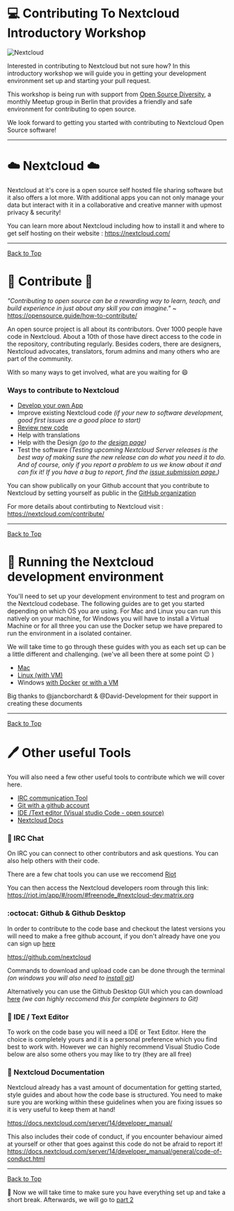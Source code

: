 <a name="top"></a>
# :computer: Contributing To Nextcloud Introductory Workshop

![Nextcloud](https://github.com/sleepypioneer/ContributingToNextcloudIntroductoryWorkshop/blob/master/images/nextcloud%20conf.jpeg)

Interested in contributing to Nextcloud but not sure how? In this introductory workshop we will guide you in getting your development environment set up and starting your pull request.

This workshop is being run with support from [Open Source Diversity](https://opensourcediversity.org/#), a monthly Meetup group in Berlin that provides a friendly and safe environment for contributing to open source. 

We look forward to getting you started with contributing to Nextcloud Open Source software!

***

# :cloud: Nextcloud :cloud:
Nextcloud at it's core is a open source self hosted file sharing software but it also offers a lot more. With additional apps you can not only manage your data but interact with it in a collaborative and creative manner with upmost privacy & security!

You can learn more about Nextcloud including how to install it and where to get self hosting on their website : https://nextcloud.com/

***
[Back to Top](#top) 
# :woman: Contribute :man:

*"Contributing to open source can be a rewarding way to learn, teach, and build experience in just about any skill you can imagine."* ~
https://opensource.guide/how-to-contribute/

An open source project is all about its contributors. Over 1000 people have code in Nextcloud. About a 10th of those have direct access to the code in the repository, contributing regularly. Besides coders, there are designers, Nextcloud advocates, translators, forum admins and many others who are part of the community.

With so many ways to get involved, what are you waiting for :smile:

### Ways to contribute to Nextcloud
* [Develop your own App](https://docs.nextcloud.com/server/14/developer_manual/app/)
* Improve existing Nextcloud code *(if your new to software development, good first issues are a good place to start)*
* [Review new code](https://nextcloud.com/blog/get-involved-in-nextcloud-by-reviewing-pulls/)
* Help with translations
* Help with the Design *(go to the [design page](https://nextcloud.com/contribute/design/))*
* Test the software
*(Testing upcoming Nextcloud Server releases is the best way of making sure the new release can do what you need it to do. And of course, only if you report a problem to us we know about it and can fix it! If you have a bug to report, find the [issue submission page.](https://github.com/nextcloud/server/blob/master/CONTRIBUTING.md))*

You can show publically on your Github account that you contribute to Nextcloud by setting yourself as public in the [GitHub organization](https://github.com/orgs/nextcloud/people)

For more details about contirbuting to Nextcloud visit : https://nextcloud.com/contribute/

***
[Back to Top](#top) 

# :memo: Running the Nextcloud development environment

You'll need to set up your development environment to test and program on the Nextcloud codebase. The following guides are to get you started depending on which OS you are using. For Mac and Linux you can run this natively on your machine, for Windows you will have to install a Virtual Machine or for all three you can use the Docker setup we have prepared to run the environment in a isolated container.

We will take time to go through these guides with you as each set up can be a little different and challenging. (we've all been there at some point :wink: )

* [Mac](https://github.com/sleepypioneer/ContributingToNextcloudIntroductoryWorkshop/setupGuides/blob/master/NextcloudMacDevelopmentEnvironment.md)
* [Linux (with VM)](https://github.com/David-Development/nextcloud-dev-docker/blob/master/README.md)
* Windows [with Docker](https://github.com/David-Development/nextcloud-dev-docker/blob/master/README.md)
          [or with a VM](https://github.com/sleepypioneer/ContributingToNextcloudIntroductoryWorkshop/setupGuides/blob/master/NextcloudWindowsDevelopmentEnvironment.md)
          
Big thanks to @jancborchardt & @David-Development for their support in creating these documents

***
[Back to Top](#top) 

# :pen: Other useful Tools

You will also need a few other useful tools to contribute which we will cover here.

* [IRC communication Tool](#irc)
* [Git with a github account](#github)
* [IDE /Text editor (Visual studio Code - open source)](#ide)
* [Nextcloud Docs](#docs)


<a name="irc"></a>
### :loudspeaker: IRC Chat

On IRC you can connect to other contributors and ask questions. You can also help others with their code.

There are a few chat tools you can use we reccomend [Riot](https://about.riot.im/)

You can then access the Nextcloud developers room through this link:
https://riot.im/app/#/room/#freenode_#nextcloud-dev:matrix.org

<a name="github"></a>
### :octocat: Github & Github Desktop

In order to contribute to the code base and checkout the latest versions you will need to make a free github account, if you don't already have one you can sign up [here](https://github.com)

https://github.com/nextcloud

Commands to download and upload code can be done through the terminal *(on windows you will also need to [install git](https://git-scm.com/downloads))*

Alternatively you can use the Github Desktop GUI which you can download [here](https://desktop.github.com/) *(we can highly reccomend this for complete beginners to Git)*

<a name="ide"></a>
### :gem: IDE / Text Editor

To work on the code base you will need a IDE or Text Editor. 
Here the choice is completely yours and it is a personal preference which you find best to work with. However we can highly recommend  Visual Studio Code below are also some others you may like to try (they are all free)

<a name="docs"></a>
### :blue_book: Nextcloud Documentation
Nextcloud already has a vast amount of documentation for getting started, style guides and about how the code base is structured. You need to make sure you are working within these guidelines when you are fixing issues so it is very useful to keep them at hand!

https://docs.nextcloud.com/server/14/developer_manual/

This also includes their code of conduct, if you encounter behaviour aimed at yourself or other that goes against this code do not be afraid to report it! https://docs.nextcloud.com/server/14/developer_manual/general/code-of-conduct.html

***
[Back to Top](#top) 

:apple: Now we will take time to make sure you have everything set up and take a short break. Afterwards, we will go to [part 2](https://github.com/sleepypioneer/ContributingToNextcloudIntroductoryWorkshop/blob/master/partII.md)
